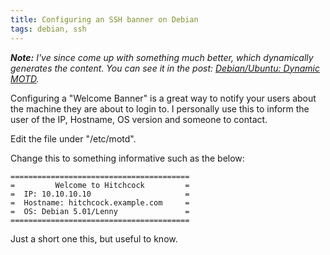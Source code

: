 ```yaml
---
title: Configuring an SSH banner on Debian
tags: debian, ssh
---
```


_**Note:** I've since come up with something much better, which dynamically generates
the content. You can see it in the post: [Debian/Ubuntu: Dynamic MOTD][post]._

Configuring a "Welcome Banner" is a great way to notify your users about the 
machine they are about to login to. I personally use this to inform the user of the 
IP, Hostname, OS version and someone to contact.

Edit the file under "/etc/motd".

Change this to something informative such as the below:

```
========================================
=         Welcome to Hitchcock         =
=  IP: 10.10.10.10                     =
=  Hostname: hitchcock.example.com     =
=  OS: Debian 5.01/Lenny               =
========================================
```
Just a short one this, but useful to know.

[post]: /posts/debian-ubuntu-dynamic-motd.html

